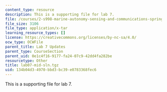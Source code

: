 ```yaml
---
content_type: resource
description: This is a supporting file for lab 7.
file: /courses/2-s998-marine-autonomy-sensing-and-communications-spring-2012/134b04d34970bbd3bc39e0783368fec6_lab07-mid-sln.tgz
file_size: 3106
file_type: application/x-tar
learning_resource_types: []
license: https://creativecommons.org/licenses/by-nc-sa/4.0/
ocw_type: OCWFile
parent_title: Lab 7 Updates
parent_type: CourseSection
parent_uid: 0e1c4f16-9177-fa24-07c9-42dd4fa282be
resourcetype: Other
title: lab07-mid-sln.tgz
uid: 134b04d3-4970-bbd3-bc39-e0783368fec6
---
```

This is a supporting file for lab 7.